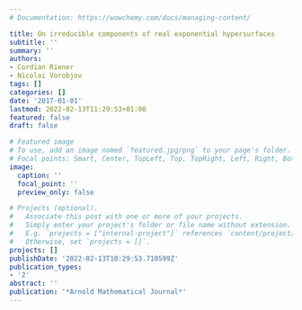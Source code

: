```yaml
---
# Documentation: https://wowchemy.com/docs/managing-content/

title: On irreducible components of real exponential hypersurfaces
subtitle: ''
summary: ''
authors:
- Cordian Riener
- Nicolai Vorobjov
tags: []
categories: []
date: '2017-01-01'
lastmod: 2022-02-13T11:29:53+01:00
featured: false
draft: false

# Featured image
# To use, add an image named `featured.jpg/png` to your page's folder.
# Focal points: Smart, Center, TopLeft, Top, TopRight, Left, Right, BottomLeft, Bottom, BottomRight.
image:
  caption: ''
  focal_point: ''
  preview_only: false

# Projects (optional).
#   Associate this post with one or more of your projects.
#   Simply enter your project's folder or file name without extension.
#   E.g. `projects = ["internal-project"]` references `content/project/deep-learning/index.md`.
#   Otherwise, set `projects = []`.
projects: []
publishDate: '2022-02-13T10:29:53.710599Z'
publication_types:
- '2'
abstract: ''
publication: '*Arnold Mathematical Journal*'
---
```

